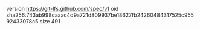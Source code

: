 version https://git-lfs.github.com/spec/v1
oid sha256:743ab998caaac4d9a721d809937be18627fb24260484317525c95592433078c5
size 491
